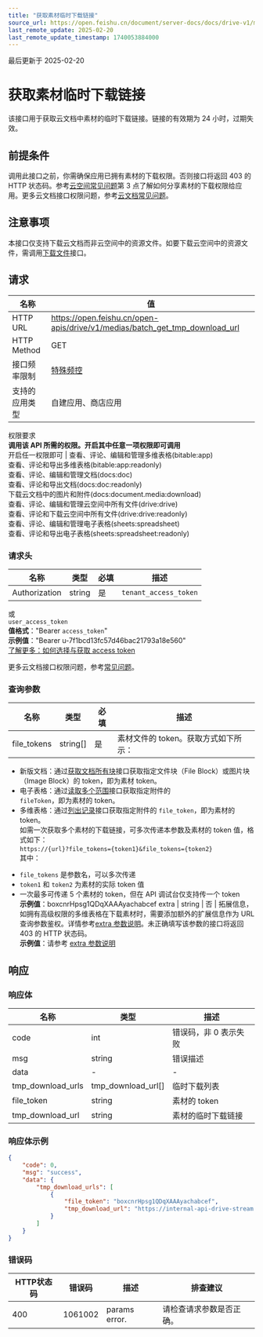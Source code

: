 ```yaml
---
title: "获取素材临时下载链接"
source_url: https://open.feishu.cn/document/server-docs/docs/drive-v1/media/batch_get_tmp_download_url
last_remote_update: 2025-02-20
last_remote_update_timestamp: 1740053884000
---
```

最后更新于 2025-02-20

# 获取素材临时下载链接

该接口用于获取云文档中素材的临时下载链接。链接的有效期为 24 小时，过期失效。

## 前提条件

调用此接口之前，你需确保应用已拥有素材的下载权限。否则接口将返回 403 的 HTTP 状态码。参考[云空间常见问题](https://open.feishu.cn/document/uAjLw4CM/ukTMukTMukTM/reference/drive-v1/faq)第 3 点了解如何分享素材的下载权限给应用。更多云文档接口权限问题，参考[云文档常见问题](https://open.feishu.cn/document/ukTMukTMukTM/uczNzUjL3czM14yN3MTN)。

## 注意事项

本接口仅支持下载云文档而非云空间中的资源文件。如要下载云空间中的资源文件，需调用[下载文件](https://open.feishu.cn/document/uAjLw4CM/ukTMukTMukTM/reference/drive-v1/file/download)接口。

## 请求
名称 | 值
---|---
HTTP URL | https://open.feishu.cn/open-apis/drive/v1/medias/batch_get_tmp_download_url
HTTP Method | GET
接口频率限制 | [特殊频控](https://open.feishu.cn/document/ukTMukTMukTM/uUzN04SN3QjL1cDN)
支持的应用类型 | 自建应用、商店应用
权限要求  
            **调用该 API 所需的权限。开启其中任意一项权限即可调用**  
            开启任一权限即可 | 查看、评论、编辑和管理多维表格(bitable:app)  
            查看、评论和导出多维表格(bitable:app:readonly)  
            查看、评论、编辑和管理文档(docs:doc)  
            查看、评论和导出文档(docs:doc:readonly)  
            下载云文档中的图片和附件(docs:document.media:download)  
            查看、评论、编辑和管理云空间中所有文件(drive:drive)  
            查看、评论和下载云空间中所有文件(drive:drive:readonly)  
            查看、评论、编辑和管理电子表格(sheets:spreadsheet)  
            查看、评论和导出电子表格(sheets:spreadsheet:readonly)

### 请求头

名称 | 类型 | 必填 | 描述
--- | --- | --- | ---
Authorization | string | 是 | `tenant_access_token`  
或  
`user_access_token`  
**值格式**："Bearer `access_token`"  
**示例值**："Bearer u-7f1bcd13fc57d46bac21793a18e560"  
[了解更多：如何选择与获取 access token](https://open.feishu.cn/document/uAjLw4CM/ugTN1YjL4UTN24CO1UjN/trouble-shooting/how-to-choose-which-type-of-token-to-use)

更多云文档接口权限问题，参考[常见问题](https://open.feishu.cn/document/ukTMukTMukTM/uczNzUjL3czM14yN3MTN)。

### 查询参数

名称 | 类型 | 必填 | 描述
--- | --- | --- | ---
file_tokens | string\[\] | 是 | 素材文件的 token。获取方式如下所示：  
* 新版文档：通过[获取文档所有块](https://open.feishu.cn/document/ukTMukTMukTM/uUDN04SN0QjL1QDN/document-docx/docx-v1/document-block/list)接口获取指定文件块（File Block）或图片块（Image Block）的 token，即为素材 token。  
* 电子表格：通过[读取多个范围](https://open.feishu.cn/document/ukTMukTMukTM/ukTMzUjL5EzM14SOxMTN)接口获取指定附件的   
 `fileToken`，即为素材的 token。  
* 多维表格：通过[列出记录](https://open.feishu.cn/document/uAjLw4CM/ukTMukTMukTM/reference/bitable-v1/app-table-record/list)接口获取指定附件的 `file_token`，即为素材的 token。  
如需一次获取多个素材的下载链接，可多次传递本参数及素材的 token 值，格式如下：  
`https://{url}?file_tokens={token1}&file_tokens={token2}`  
其中：  
- `file_tokens` 是参数名，可以多次传递  
- `token1` 和 `token2` 为素材的实际 token 值  
- 一次最多可传递 5 个素材的 token，但在 API 调试台仅支持传一个 token  
**示例值**：boxcnrHpsg1QDqXAAAyachabcef
extra | string | 否 | 拓展信息，如拥有高级权限的多维表格在下载素材时，需要添加额外的扩展信息作为 URL 查询参数鉴权。详情参考[extra 参数说明](https://open.feishu.cn/document/uAjLw4CM/ukTMukTMukTM/reference/drive-v1/media/introduction)。未正确填写该参数的接口将返回 403 的 HTTP 状态码。  
**示例值**：请参考 [extra 参数说明](https://open.feishu.cn/document/uAjLw4CM/ukTMukTMukTM/reference/drive-v1/media/introduction)

## 响应

### 响应体

名称 | 类型 | 描述
--- | --- | ---
code | int | 错误码，非 0 表示失败
msg | string | 错误描述
data | \- | \-
tmp_download_urls | tmp_download_url\[\] | 临时下载列表
file_token | string | 素材的 token
tmp_download_url | string | 素材的临时下载链接

### 响应体示例
```json
{
    "code": 0,
    "msg": "success",
    "data": {
        "tmp_download_urls": [
            {
                "file_token": "boxcnrHpsg1QDqXAAAyachabcef",
                "tmp_download_url": "https://internal-api-drive-stream.feishu.cn/space/api/box/stream/download/authcode/?code=ZDA3MzNiNmUwMjE2MGUzZmQ1OGZlOWYzMWQ4YmI0ZjdfMDYzOWNlZjgyMmI1MmY5NTUxZmM0MjJlYWIyMGVjOWZfSUQ6Njk3NjgzMTY0Mjc5OTI5MjQyMl8xNjI0NDMxMDY3OjE2MjQ1MTc0NjdfVjM"
            }
        ]
    }
}
```

### 错误码

HTTP状态码 | 错误码 | 描述 | 排查建议
--- | --- | --- | ---
400 | 1061002 | params error. | 请检查请求参数是否正确。
